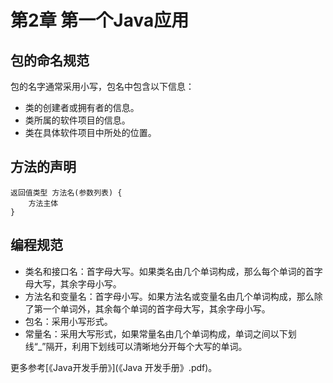 # 第2章 第一个Java应用

## 包的命名规范

包的名字通常采用小写，包名中包含以下信息：

- 类的创建者或拥有者的信息。
- 类所属的软件项目的信息。
- 类在具体软件项目中所处的位置。

## 方法的声明

```
返回值类型 方法名(参数列表) {
    方法主体
}
```

## 编程规范

- 类名和接口名：首字母大写。如果类名由几个单词构成，那么每个单词的首字母大写，其余字母小写。
- 方法名和变量名：首字母小写。如果方法名或变量名由几个单词构成，那么除了第一个单词外，其余每个单词的首字母大写，其余字母小写。
- 包名：采用小写形式。
- 常量名：采用大写形式，如果常量名由几个单词构成，单词之间以下划线“_”隔开，利用下划线可以清晰地分开每个大写的单词。

更多参考[《Java开发手册》](《Java 开发手册》.pdf)。
